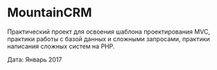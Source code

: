 # MountainCRM

Практический проект для освоения шаблона проектирования MVC, практики работы с базой данных и сложными запросами, практики написания сложных систем на PHP.

Дата: Январь 2017

